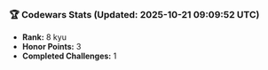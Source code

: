 ### 🏆 Codewars Stats (Updated: 2025-10-21 09:09:52 UTC)

- **Rank:** 8 kyu
- **Honor Points:** 3
- **Completed Challenges:** 1

